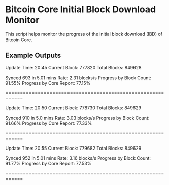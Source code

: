 # Bitcoin Core Initial Block Download Monitor

This script helps monitor the progress of the initial block download (IBD) of Bitcoin Core.

## Example Outputs

Update Time: 20:45
Current Block: 777820
Total Blocks: 849628

Synced 693 in 5.01 mins
Rate: 2.31 blocks/s
Progress by Block Count: 91.55%
Progress by Core Report: 77.15%

============================================================

Update Time: 20:50
Current Block: 778730
Total Blocks: 849629

Synced 910 in 5.0 mins
Rate: 3.03 blocks/s
Progress by Block Count: 91.66%
Progress by Core Report: 77.33%

============================================================

Update Time: 20:55
Current Block: 779682
Total Blocks: 849629

Synced 952 in 5.01 mins
Rate: 3.16 blocks/s
Progress by Block Count: 91.77%
Progress by Core Report: 77.53%

============================================================

